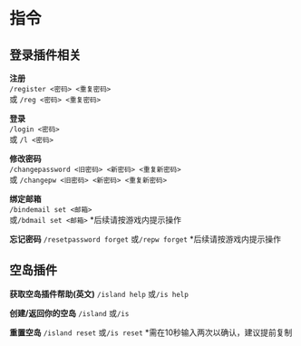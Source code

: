# 指令

## 登录插件相关
**注册**  
`/register <密码> <重复密码>`  
或 `/reg <密码> <重复密码>`

**登录**  
`/login <密码>`  
或 `/l <密码>`

**修改密码**  
`/changepassword <旧密码> <新密码> <重复新密码>`  
或 `/changepw <旧密码> <新密码> <重复新密码>`

**绑定邮箱**   
`/bindemail set <邮箱>`  
或`/bdmail set <邮箱>`
*后续请按游戏内提示操作

**忘记密码**
`/resetpassword forget`
或`/repw forget`
*后续请按游戏内提示操作

## 空岛插件

**获取空岛插件帮助(英文)**
`/island help`
或`/is help`  

**创建/返回你的空岛**
`/island`
或`/is`

**重置空岛**
`/island reset`
或`/is reset`
*需在10秒输入两次以确认，建议提前复制
